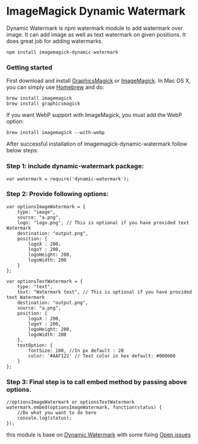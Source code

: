 # ImageMagick Dynamic Watermark

Dynamic Watermark is npm watermark module to add watermark over image. It can add image as well as text watermark on given positions. It does great job for adding watermarks.

```
npm install imagemagick-dynamic-watermark
```
### Getting started
First download and install [GraphicsMagick](http://www.graphicsmagick.org/) or [ImageMagick](http://www.imagemagick.org/). In Mac OS X, you can simply use [Homebrew](http://mxcl.github.io/homebrew/) and do:

    brew install imagemagick
    brew install graphicsmagick

If you want WebP support with ImageMagick, you must add the WebP option:

    brew install imagemagick --with-webp

After successful installation of imagemagick-dynamic-watermark follow below steps:

### Step 1: include dynamic-watermark package:
```
var watermark = require('dynamic-watermark');
```

### Step 2: Provide following options:
```
var optionsImageWatermark = {
    type: "image",
    source: "a.png",
    logo: "logo.png", // This is optional if you have provided text Watermark
    destination: "output.png",
    position: {
        logoX : 200,
        logoY : 200,
        logoHeight: 200,
        logoWidth: 200
    }
};

var optionsTextWatermark = {
    type: "text",
    text: "Watermark text", // This is optional if you have provided text Watermark
    destination: "output.png",
    source: "a.png",
    position: {
        logoX : 200,
        logoY : 200,
        logoHeight: 200,
        logoWidth: 200
    },
    textOption: {
        fontSize: 100, //In px default : 20
        color: '#AAF122' // Text color in hex default: #000000
    }
};
```

### Step 3: Final step is to call embed method by passing above options.
```
//optionsImageWatermark or optionsTextWatermark
watermark.embed(optionsImageWatermark, function(status) {
    //Do what you want to do here
    console.log(status);
});
```
this module is base on [Dynamic Watermark](https://github.com/navjotdhanawat/dynamic-watermark) with some fixing
[Open issues](https://github.com/sadeghmohebbi/imagemagick-dynamic-watermark/issues)
